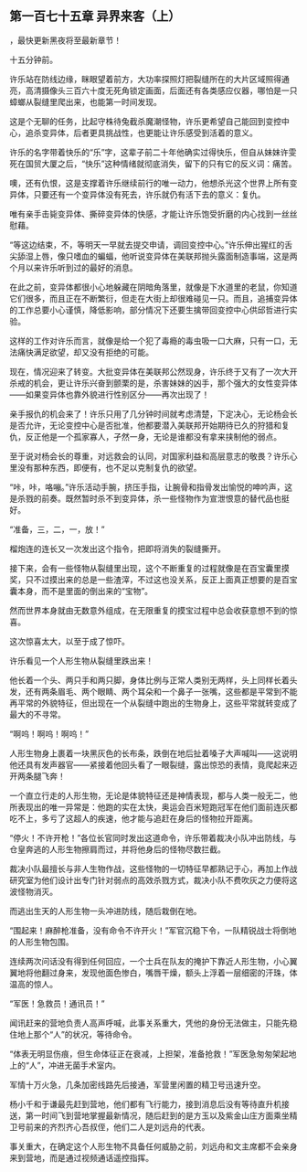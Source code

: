 ## 第一百七十五章 异界来客（上）
，最快更新黑夜将至最新章节！

十五分钟前。

许乐站在防线边缘，眯眼望着前方，大功率探照灯把裂缝所在的大片区域照得通亮，高清摄像头三百六十度无死角锁定画面，后面还有各类感应仪器，哪怕是一只蟑螂从裂缝里爬出来，也能第一时间发现。

这是个无聊的任务，比起守株待兔截杀魔潮怪物，许乐更希望自己能回到变控中心，追杀变异体，后者更具挑战性，也更能让许乐感受到活着的意义。

许乐的名字带着快乐的“乐”字，这辈子前二十年他确实过得快乐，但自从妹妹许雯死在国贸大厦之后，“快乐”这种情绪就彻底消失，留下的只有它的反义词：痛苦。

噢，还有仇恨，这是支撑着许乐继续前行的唯一动力，他想杀光这个世界上所有变异体，只要还有一个变异体没有死去，许乐就仍有活下去的意义：复仇。

唯有亲手击毙变异体、撕碎变异体的快感，才能让许乐饱受折磨的内心找到一丝丝慰藉。

“等这边结束，不，等明天一早就去提交申请，调回变控中心。”许乐伸出猩红的舌尖舔湿上唇，像只嗜血的蝙蝠，他听说变异体在美联邦抛头露面制造事端，这是两个月以来许乐听到过的最好的消息。

在此之前，变异体都很小心地躲藏在阴暗角落里，就像是下水道里的老鼠，你知道它们很多，而且正在不断繁衍，但走在大街上却很难碰见一只。而且，追捕变异体的工作总要小心谨慎，降低影响，部分情况下还要生擒带回变控中心供邱哲进行实验。

这样的工作对许乐而言，就像是给一个犯了毒瘾的毒虫吸一口大麻，只有一口，无法痛快满足欲望，却又没有拒绝的可能。

现在，情况迎来了转变。大批变异体在美联邦公然现身，许乐终于又有了一次大开杀戒的机会，更让许乐兴奋到颤栗的是，杀害妹妹的凶手，那个强大的女性变异体――如果变异体也靠外貌进行性别区分――再次出现了！

亲手报仇的机会来了！许乐只用了几分钟时间就考虑清楚，下定决心，无论杨会长是否允许，无论变控中心是否批准，他都要潜入美联邦开始期待已久的狩猎和复仇，反正他是一个孤家寡人，孑然一身，无论是谁都没有拿来挟制他的弱点。

至于说对杨会长的尊重，对远救会的认同，对国家利益和高层意志的敬畏？许乐心里没有那种东西，即便有，也不足以克制复仇的欲望。

“咔，咔，咯嘣。”许乐活动手腕，挤压手指，让腕骨和指骨发出愉悦的呻吟声，这是杀戮的前奏。既然暂时杀不到变异体，杀一些怪物作为宣泄恨意的替代品也挺好。

“准备，三，二，一，放！”

榴炮连的连长又一次发出这个指令，把即将消失的裂缝撕开。

接下来，会有一些怪物从裂缝里出现，这个不断重复的过程就像是在百宝囊里摸奖，只不过摸出来的总是一些渣滓，不过这也没关系，反正上面真正想要的是百宝囊本身，而不是里面的倒出来的“宝物”。

然而世界本身就由无数意外组成，在无限重复的摸宝过程中总会收获意想不到的惊喜。

这次惊喜太大，以至于成了惊吓。

许乐看见一个人形生物从裂缝里跌出来！

他长着一个头、两只手和两只脚，身体比例与正常人类别无两样，头上同样长着头发，还有两条眉毛、两个眼睛、两个耳朵和一个鼻子一张嘴，这些都是平常到不能再平常的外貌特征，但出现在一个从裂缝中跑出的生物身上，这些平常就转变成了最大的不寻常。

“啊呜！啊呜！啊呜！”

人形生物身上裹着一块黑灰色的长布条，跌倒在地后扯着嗓子大声喊叫――这说明他还具有发声器官――紧接着他回头看了一眼裂缝，露出惊恐的表情，竟爬起来迈开两条腿飞奔！

一个直立行走的人形生物，无论是体貌特征还是神情表现，都与人类一般无二，他所表现出的唯一异常是：他跑的实在太快，奥运会百米短跑冠军在他们面前连灰都吃不上，多亏了这超人的疾速，他才能与追赶在身后的怪物拉开距离。

“停火！不许开枪！”各位长官同时发出这道命令，许乐带着裁决小队冲出防线，与仓皇奔逃的人形生物擦肩而过，并将他身后的怪物尽数拦截。

裁决小队最擅长与非人生物作战，这些怪物的一切特征早都熟记于心，再加上作战研究室为他们设计出专门针对弱点的高效杀戮方式，裁决小队不费吹灰之力便将这波怪物消灭。

而逃出生天的人形生物一头冲进防线，随后栽倒在地。

“围起来！麻醉枪准备，没有命令不许开火！”军官沉稳下令，一队精锐战士将倒地的人形生物包围。

连续两次问话没有得到任何回应，一个士兵在队友的掩护下靠近人形生物，小心翼翼地将他翻过身来，发现他面色惨白，嘴唇干燥，额头上浮着一层细密的汗珠，体温高的惊人。

“军医！急救员！通讯员！”

闻讯赶来的营地负责人高声呼喊，此事关系重大，凭他的身份无法做主，只能先稳住地上那个“人”的状况，等待命令。

“体表无明显伤痕，但生命体征正在衰减，上担架，准备抢救！”军医急匆匆架起地上的“人”，冲进无菌手术室内。

军情十万火急，几条加密线路先后接通，军营里闲置的精卫号迅速升空。

杨小千和于谦最先赶到营地，他们都有飞行能力，接到消息后没有等待直升机接送，第一时间飞到营地掌握最新情况，随后赶到的是方玉以及紫金山庄方面乘坐精卫号前来的齐烈齐心吾叔侄，他们二人是刘远舟的代表。

事关重大，在确定这个人形生物不具备任何威胁之前，刘远舟和文主席都不会亲身来到营地，而是通过视频通话遥控指挥。

